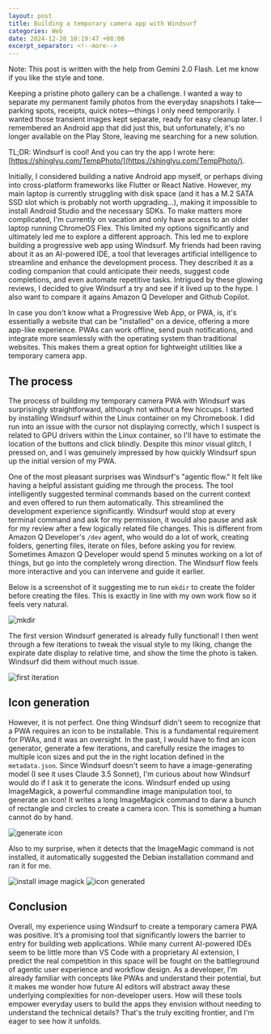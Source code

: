 ```yaml
---
layout: post
title: Building a temporary camera app with Windsurf
categories: Web
date: 2024-12-28 10:19:47 +08:00
excerpt_separator: <!--more-->
---
```

Note: This post is written with the help from Gemini 2.0 Flash. Let me know if you like the style and tone.

Keeping a pristine photo gallery can be a challenge. I wanted a way to separate my permanent family photos from the everyday snapshots I take—parking spots, receipts, quick notes—things I only need temporarily. I wanted those transient images kept separate, ready for easy cleanup later. I remembered an Android app that did just this, but unfortunately, it's no longer available on the Play Store, leaving me searching for a new solution.

TL;DR: Windsurf is cool! And you can try the app I wrote here: [https://shinglyu.com/TempPhoto/](https://shinglyu.com/TempPhoto/).
<!--more-->

Initially, I considered building a native Android app myself, or perhaps diving into cross-platform frameworks like Flutter or React Native. However, my main laptop is currently struggling with disk space (and it has a M.2 SATA SSD slot which is probably not worth upgrading...), making it impossible to install Android Studio and the necessary SDKs. To make matters more complicated, I'm currently on vacation and only have access to an older laptop running ChromeOS Flex. This limited my options significantly and ultimately led me to explore a different approach. This led me to explore building a progressive web app using Windsurf. My friends had been raving about it as an AI-powered IDE, a tool that leverages artificial intelligence to streamline and enhance the development process. They described it as a coding companion that could anticipate their needs, suggest code completions, and even automate repetitive tasks. Intrigued by these glowing reviews, I decided to give Windsurf a try and see if it lived up to the hype. I also want to compare it agains Amazon Q Developer and Github Copilot.

In case you don't know what a Progressive Web App, or PWA, is, it's essentially a website that can be "installed" on a device, offering a more app-like experience. PWAs can work offline, send push notifications, and integrate more seamlessly with the operating system than traditional websites. This makes them a great option for lightweight utilities like a temporary camera app. 

## The process

The process of building my temporary camera PWA with Windsurf was surprisingly straightforward, although not without a few hiccups. I started by installing Windsurf within the Linux container on my Chromebook. I did run into an issue with the cursor not displaying correctly, which I suspect is related to GPU drivers within the Linux container, so I'll have to estimate the location of the buttons and click blindly. Despite this minor visual glitch, I pressed on, and I was genuinely impressed by how quickly Windsurf spun up the initial version of my PWA.

One of the most pleasant surprises was Windsurf's "agentic flow." It felt like having a helpful assistant guiding me through the process. The tool intelligently suggested terminal commands based on the current context and even offered to run them automatically. This streamlined the development experience significantly. Windsurf would stop at every terminal command and ask for my permission, it would also pause and ask for my review after a few logically related file changes. This is different from Amazon Q Developer's `/dev` agent, who would do a lot of work, creating folders, generting files, iterate on files, before asking you for review. Sometimes Amazon Q Developer would spend 5 minutes working on a lot of things, but go into the completely wrong direction. The Windsurf flow feels more interactive and you can intervene and guide it earlier.

Below is a screenshot of it suggesting me to run `mkdir` to create the folder before creating the files. This is exactly in line with my own work flow so it feels very natural. 

![mkdir]({{site_url}}/blog_assets/windsurf_tempphoto/mkdir.png)

The first version Windsurf generated is already fully functional! I then went through a few iterations to tweak the visual style to my liking, change the expirate date display to relative time, and show the time the photo is taken. Windsurf did them without much issue. 

![first iteration]({{site_url}}/blog_assets/windsurf_tempphoto/first-iteration.png)

## Icon generation

However, it is not perfect. One thing Windsurf didn't seem to recognize that a PWA requires an icon to be installable. This is a fundamental requirement for PWAs, and it was an oversight. In the past, I would have to find an icon generator, generate a few iterations, and carefully resize the images to multiple icon sizes and put the in the right location defined in the `metadata.json`. Since Windsurf doesn't seem to have a image-generating model (I see it uses Claude 3.5 Sonnet), I'm curious about how Windsurf would do if I ask it to generate the icons. Windsurf ended up using ImageMagick, a powerful commandline image manipulation tool, to generate an icon! It writes a long ImageMagick command to darw a bunch of rectangle and circles to create a camera icon. This is something a human cannot do by hand. 

![generate icon]({{site_url}}/blog_assets/windsurf_tempphoto/generate-icon.png)

Also to my surprise, when it detects that the ImageMagic command is not installed, it automatically suggested the Debian installation command and ran it for me. 

![install image magick]({{site_url}}/blog_assets/windsurf_tempphoto/install-image-magick.png)
![icon generated]({{site_url}}/blog_assets/windsurf_tempphoto/icon-generated.png)

## Conclusion

Overall, my experience using Windsurf to create a temporary camera PWA was positive. It’s a promising tool that significantly lowers the barrier to entry for building web applications. While many current AI-powered IDEs seem to be little more than VS Code with a proprietary AI extension, I predict the real competition in this space will be fought on the battleground of agentic user experience and workflow design. As a developer, I'm already familiar with concepts like PWAs and understand their potential, but it makes me wonder how future AI editors will abstract away these underlying complexities for non-developer users. How will these tools empower everyday users to build the apps they envision without needing to understand the technical details? That's the truly exciting frontier, and I'm eager to see how it unfolds.



